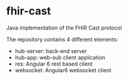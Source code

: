 # fhir-cast
Java implementation of the FHIR Cast protocol

The repository contains 4 different elements:
* hub-server: back-end server
* hub-app: web-sub client application
* res: Angular 6 rest based client
* websocket: Angular6 websocket client

